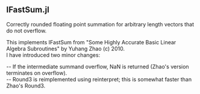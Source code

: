 ## IFastSum.jl
Correctly rounded floating point summation for arbitrary length vectors that do not overflow.  

This implements IFastSum from "Some Highly Accurate Basic Linear Algebra Subroutines" by Yuhang Zhao (c) 2010.  
I have introduced two minor changes:  

  -- If the intermediate summand overflow, NaN is returned (Zhao's version terminates on overflow).  
  -- Round3 is reimplemented using reinterpret; this is somewhat faster than Zhao's Round3.  

